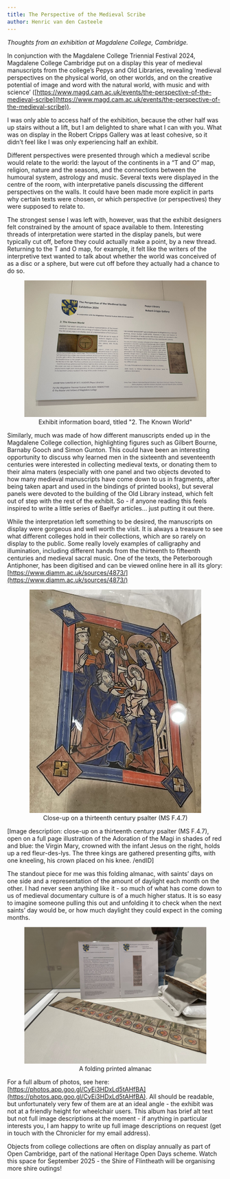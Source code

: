 ```yaml
---
title: The Perspective of the Medieval Scribe
author: Henric van den Casteele
---
```


_Thoughts from an exhibition at Magdalene College, Cambridge._

In conjunction with the Magdalene College Triennial Festival 2024, Magdalene College Cambridge put on a display this year of medieval manuscripts from the college’s Pepys and Old Libraries, revealing ‘medieval perspectives on the physical world, on other worlds, and on the creative potential of image and word with the natural world, with music and with science’ ([https://www.magd.cam.ac.uk/events/the-perspective-of-the-medieval-scribe](https://www.magd.cam.ac.uk/events/the-perspective-of-the-medieval-scribe)). 

I was only able to access half of the exhibition, because the other half was up stairs without a lift, but I am delighted to share what I can with you. What was on display in the Robert Cripps Gallery was at least cohesive, so it didn’t feel like I was only experiencing half an exhibit. 

Different perspectives were presented through which a medieval scribe would relate to the world: the layout of the continents in a “T and O” map, religion, nature and the seasons, and the connections between the humoural system, astrology and music. Several texts were displayed in the centre of the room, with interpretative panels discussing the different perspectives on the walls. It could have been made more explicit in parts why certain texts were chosen, or which perspective (or perspectives) they were supposed to relate to. 

The strongest sense I was left with, however, was that the exhibit designers felt constrained by the amount of space available to them. Interesting threads of interpretation were started in the display panels, but were typically cut off, before they could actually make a point, by a new thread. Returning to the T and O map, for example, it felt like the writers of the interpretive text wanted to talk about whether the world was conceived of as a disc or a sphere, but were cut off before they actually had a chance to do so. 


<div style="text-align: center;">
  <figure class="figure">
    <img src="/baelfyr/2024-05/exhibition/board.jpeg" width="800"
      class="figure-img rounded"
      alt="Exhibit information board, titled '2. The Known World'">
    <figcaption class="figure-caption text-center">Exhibit information board, titled "2. The Known World"</figcaption>
  </figure>
</div>


Similarly, much was made of how different manuscripts ended up in the Magdalene College collection, highlighting figures such as Gilbert Bourne, Barnaby Gooch and Simon Gunton. This could have been an interesting opportunity to discuss why learned men in the sixteenth and seventeenth centuries were interested in collecting medieval texts, or donating them to their alma maters (especially with one panel and two objects devoted to how many medieval manuscripts have come down to us in fragments, after being taken apart and used in the bindings of printed books), but several panels were devoted to the building of the Old Library instead, which felt out of step with the rest of the exhibit. So - if anyone reading this feels inspired to write a little series of Baelfyr articles… just putting it out there. 

While the interpretation left something to be desired, the manuscripts on display were gorgeous and well worth the visit. It is always a treasure to see what different colleges hold in their collections, which are so rarely on display to the public. Some really lovely examples of calligraphy and illumination, including different hands from the thirteenth to fifteenth centuries and medieval sacral music. One of the texts, the Peterborough Antiphoner, has been digitised and can be viewed online here in all its glory: [https://www.diamm.ac.uk/sources/4873/](https://www.diamm.ac.uk/sources/4873/)



<div style="text-align: center;">
  <figure class="figure">
    <img src="/baelfyr/2024-05/exhibition/closeup.jpeg" width="400"
      class="figure-img rounded"
      alt="close-up on a thirteenth century psalter (MS F.4.7), open on a full page illustration of the Adoration of the Magi in shades of red and blue: the Virgin Mary, crowned with the infant Jesus on the right, holds up a red fleur-des-lys. The three kings are gathered presenting gifts, with one kneeling, his crown placed on his knee">
    <figcaption class="figure-caption text-center">Close-up on a thirteenth century psalter (MS F.4.7)</figcaption>
  </figure>
</div>



[Image description: close-up on a thirteenth century psalter (MS F.4.7), open on a full page illustration of the Adoration of the Magi in shades of red and blue: the Virgin Mary, crowned with the infant Jesus on the right, holds up a red fleur-des-lys. The three kings are gathered presenting gifts, with one kneeling, his crown placed on his knee. /endID]

The standout piece for me was this folding almanac, with saints’ days on one side and a representation of the amount of daylight each month on the other. I had never seen anything like it - so much of what has come down to us of medieval documentary culture is of a much higher status. It is so easy to imagine someone pulling this out and unfolding it to check when the next saints’ day would be, or how much daylight they could expect in the coming months. 


<div style="text-align: center;">
  <figure class="figure">
    <img src="/baelfyr/2024-05/exhibition/almanac.jpeg" width="800"
      class="figure-img rounded"
      alt="a folding printed almanac, displayed as an unfolded strip of paper segmented into months. Each month has a hand-coloured woodcut depiction of typical activities for that month, accompanied by a circle diagram using red and black lines to show the relative length of days and nights in that month. Accompanying display text gives some context to the object, and shows the reverse side of the almanac: a perpetual calendar, with saints’ days indicated by images of the saint.">
    <figcaption class="figure-caption text-center">A folding printed almanac</figcaption>
  </figure>
</div>


For a full album of photos, see here: [https://photos.app.goo.gl/CyEi3HDxLd5tAHfBA](https://photos.app.goo.gl/CyEi3HDxLd5tAHfBA). All should be readable, but unfortunately very few of them are at an ideal angle - the exhibit was not at a friendly height for wheelchair users. This album has brief alt text but not full image descriptions at the moment - if anything in particular interests you, I am happy to write up full image descriptions on request (get in touch with the Chronicler for my email address). 

Objects from college collections are often on display annually as part of Open Cambridge, part of the national Heritage Open Days scheme. Watch this space for September 2025 - the Shire of Flintheath will be organising more shire outings! 
